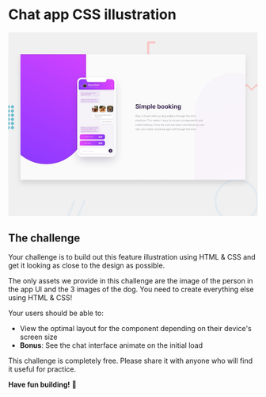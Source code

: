 # Chat app CSS illustration

![Design preview for the Chat app CSS illustration coding challenge](./design/desktop-preview.jpg)

## The challenge

Your challenge is to build out this feature illustration using HTML & CSS and get it looking as close to the design as possible.

The only assets we provide in this challenge are the image of the person in the app UI and the 3 images of the dog. You need to create everything else using HTML & CSS!

Your users should be able to:

- View the optimal layout for the component depending on their device's screen size
- **Bonus**: See the chat interface animate on the initial load

This challenge is completely free. Please share it with anyone who will find it useful for practice.

**Have fun building!** 🚀
